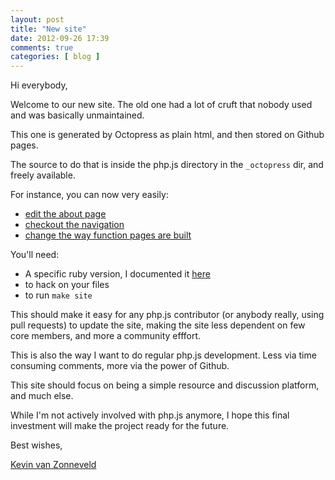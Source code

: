 ```yaml
---
layout: post
title: "New site"
date: 2012-09-26 17:39
comments: true
categories: [ blog ]
---
```


Hi everybody,

Welcome to our new site.
The old one had a lot of cruft that nobody used and was basically unmaintained.

This one is generated by Octopress as plain html, and then stored on Github pages.

The source to do that is inside the php.js directory in the `_octopress` dir, 
and freely available.

For instance, you can now very easily:

 - [edit the about page](https://github.com/kvz/phpjs/edit/master/_octopress/source/about/index.markdown)
 - [checkout the navigation](https://github.com/kvz/phpjs/blob/master/_octopress/source/_includes/custom/navigation.html)
 - [change the way function pages are built](https://github.com/kvz/phpjs/blob/master/_octopress/Rakefile#L30)

You'll need:

 - A specific ruby version, I documented it [here](http://kvz.io/blog/2012/09/25/blog-with-octopress/)
 - to hack on your files
 - to run `make site`

This should make it easy for any php.js contributor (or anybody really, using pull requests)
to update the site, making the site less dependent on few core members, and more a
community efffort.

This is also the way I want to do regular php.js development. Less via time
consuming comments, more via the power of Github.

This site should focus on being a simple resource and discussion platform, and much else.

While I'm not actively involved with php.js anymore, I hope this final investment will
make the project ready for the future.


Best wishes,

[Kevin van Zonneveld](http://twitter.com/kvz)
